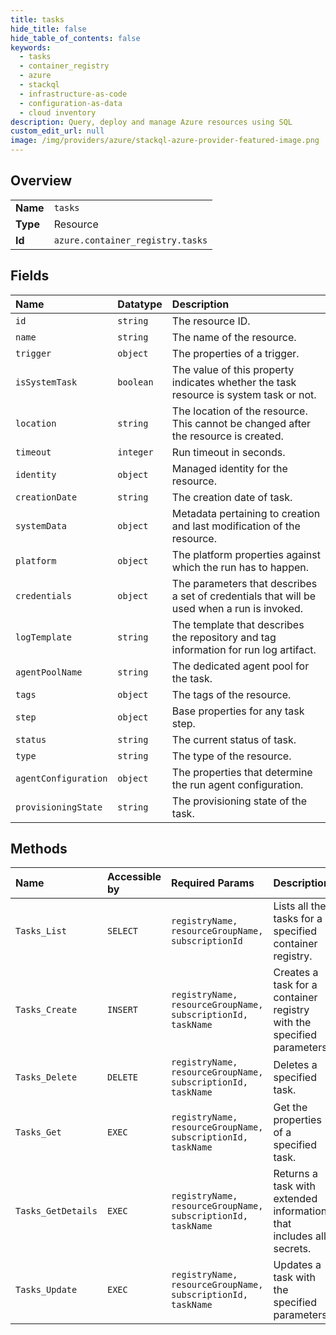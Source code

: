 ```yaml
---
title: tasks
hide_title: false
hide_table_of_contents: false
keywords:
  - tasks
  - container_registry
  - azure    
  - stackql
  - infrastructure-as-code
  - configuration-as-data
  - cloud inventory
description: Query, deploy and manage Azure resources using SQL
custom_edit_url: null
image: /img/providers/azure/stackql-azure-provider-featured-image.png
---
```

  
    

## Overview
<table><tbody>
<tr><td><b>Name</b></td><td><code>tasks</code></td></tr>
<tr><td><b>Type</b></td><td>Resource</td></tr>
<tr><td><b>Id</b></td><td><code>azure.container_registry.tasks</code></td></tr>
</tbody></table>

## Fields
| Name | Datatype | Description |
|:-----|:---------|:------------|
| `id` | `string` | The resource ID. |
| `name` | `string` | The name of the resource. |
| `trigger` | `object` | The properties of a trigger. |
| `isSystemTask` | `boolean` | The value of this property indicates whether the task resource is system task or not. |
| `location` | `string` | The location of the resource. This cannot be changed after the resource is created. |
| `timeout` | `integer` | Run timeout in seconds. |
| `identity` | `object` | Managed identity for the resource. |
| `creationDate` | `string` | The creation date of task. |
| `systemData` | `object` | Metadata pertaining to creation and last modification of the resource. |
| `platform` | `object` | The platform properties against which the run has to happen. |
| `credentials` | `object` | The parameters that describes a set of credentials that will be used when a run is invoked. |
| `logTemplate` | `string` | The template that describes the repository and tag information for run log artifact. |
| `agentPoolName` | `string` | The dedicated agent pool for the task. |
| `tags` | `object` | The tags of the resource. |
| `step` | `object` | Base properties for any task step. |
| `status` | `string` | The current status of task. |
| `type` | `string` | The type of the resource. |
| `agentConfiguration` | `object` | The properties that determine the run agent configuration. |
| `provisioningState` | `string` | The provisioning state of the task. |
## Methods
| Name | Accessible by | Required Params | Description |
|:-----|:--------------|:----------------|:------------|
| `Tasks_List` | `SELECT` | `registryName, resourceGroupName, subscriptionId` | Lists all the tasks for a specified container registry. |
| `Tasks_Create` | `INSERT` | `registryName, resourceGroupName, subscriptionId, taskName` | Creates a task for a container registry with the specified parameters. |
| `Tasks_Delete` | `DELETE` | `registryName, resourceGroupName, subscriptionId, taskName` | Deletes a specified task. |
| `Tasks_Get` | `EXEC` | `registryName, resourceGroupName, subscriptionId, taskName` | Get the properties of a specified task. |
| `Tasks_GetDetails` | `EXEC` | `registryName, resourceGroupName, subscriptionId, taskName` | Returns a task with extended information that includes all secrets. |
| `Tasks_Update` | `EXEC` | `registryName, resourceGroupName, subscriptionId, taskName` | Updates a task with the specified parameters. |
